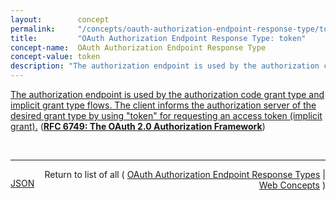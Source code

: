 ```yaml
---
layout:        concept
permalink:     "/concepts/oauth-authorization-endpoint-response-type/token"
title:         "OAuth Authorization Endpoint Response Type: token"
concept-name:  OAuth Authorization Endpoint Response Type
concept-value: token
description: "The authorization endpoint is used by the authorization code grant type and implicit grant type flows. The client informs the authorization server of the desired grant type by using \"token\" for requesting an access token (implicit grant)."
---
```


[The authorization endpoint is used by the authorization code grant type and implicit grant type flows. The client informs the authorization server of the desired grant type by using "token" for requesting an access token (implicit grant).](http://tools.ietf.org/html/rfc6749#section-5 "Read documentation for OAuth Authorization Endpoint Response Type &#34;token&#34;") (**[RFC 6749: The OAuth 2.0 Authorization Framework](/specs/IETF/RFC/6749 "The OAuth 2.0 authorization framework enables a third-party application to obtain limited access to an HTTP service, either on behalf of a resource owner by orchestrating an approval interaction between the resource owner and the HTTP service, or by allowing the third-party application to obtain access on its own behalf. This specification replaces and obsoletes the OAuth 1.0 protocol described in RFC 5849.")**)

<br/>
<hr/>

<p style="float : left"><a href="./token.json" title="JSON representing this particular Web Concept value">JSON</a></p>
<p style="text-align: right">Return to list of all ( <a href="../oauth-authorization-endpoint-response-type/">OAuth Authorization Endpoint Response Types</a> | <a href="../">Web Concepts</a> )</p>
